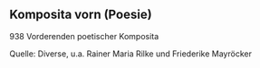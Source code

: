 ## Komposita vorn (Poesie)

938 Vorderenden poetischer Komposita

Quelle: Diverse, u.a. Rainer Maria Rilke und Friederike Mayröcker
